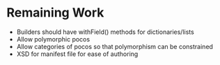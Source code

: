 # Remaining Work

* Builders should have withField() methods for dictionaries/lists
* Allow polymorphic pocos
* Allow categories of pocos so that polymorphism can be constrained
* XSD for manifest file for ease of authoring
